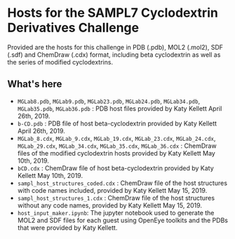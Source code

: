 # Hosts for the SAMPL7 Cyclodextrin Derivatives Challenge

Provided are the hosts for this challenge in PDB (.pdb), MOL2 (.mol2), SDF (.sdf) and ChemDraw (.cdx) format, including beta cyclodextrin as well as the series of modified cyclodextrins.


## What's here

- `MGLab8.pdb`, `MGLab9.pdb`, `MGLab23.pdb`, `MGLab24.pdb`, `MGLab34.pdb`, `MGLab35.pdb`, `MGLab36.pdb` : PDB host files provided by Katy Kellett April 26th, 2019.
- `b-CD.pdb` : PDB file of host beta-cyclodextrin provided by Katy Kellett April 26th, 2019.
- `MGLab_8.cdx`, `MGLab_9.cdx`, `MGLab_19.cdx`, `MGLab_23.cdx`, `MGLab_24.cdx`, `MGLab_29.cdx`, `MGLab_34.cdx`, `MGLab_35.cdx`, `MGLab_36.cdx` : ChemDraw files of the modified cyclodextrin hosts provided by Katy Kellett May 10th, 2019.
- `bCD.cdx` : ChemDraw file of host beta-cyclodextrin provided by Katy Kellett May 10th, 2019.
- `sampl_host_structures_coded.cdx` : ChemDraw file of the host structures with code names included, provided by Katy Kellett May 15, 2019.
- `sampl_host_structures_1.cdx` : ChemDraw file of the host structures without any code names, provided by Katy Kellett May 15, 2019.
- `host_input_maker.ipynb`: The jupyter notebook used to generate the MOL2 and SDF files for each guest using OpenEye toolkits and the PDBs that were provided by Katy Kellett.
